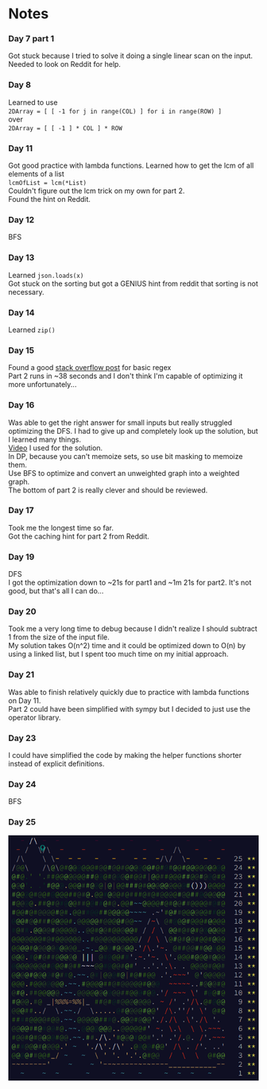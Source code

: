 # Notes

### Day 7 part 1
Got stuck because I tried to solve it doing a single linear scan on the input.  
Needed to look on Reddit for help.  

### Day 8
Learned to use  
``
2DArray = [ [ -1 for j in range(COL) ] for i in range(ROW) ]  
``  
over  
``
2DArray = [ [ -1 ] * COL ] * ROW
``  

### Day 11
Got good practice with lambda functions. 
Learned how to get the lcm of all elements of a list  
``
lcmOfList = lcm(*List)
``  
Couldn't figure out the lcm trick on my own for part 2.  
Found the hint on Reddit. 

### Day 12  
BFS  

### Day 13  
Learned ``json.loads(x)``  
Got stuck on the sorting but got a GENIUS hint from reddit that sorting is not necessary.  
  
### Day 14
Learned ``zip()``

### Day 15  
Found a good [stack overflow post](https://stackoverflow.com/questions/15814592/how-do-i-include-negative-decimal-numbers-in-this-regular-expression) for basic regex   
Part 2 runs in ~38 seconds and I don't think I'm capable of optimizing it more unfortunately... 

### Day 16  
Was able to get the right answer for small inputs but really struggled optimizing the DFS. I had to give up and completely look up the solution, but I learned many things.  
[Video](https://www.youtube.com/watch?v=w9Sk7lvyGZI) I used for the solution.  
In DP, because you can't memoize sets, so use bit masking to memoize them.  
Use BFS to optimize and convert an unweighted graph into a weighted graph.  
The bottom of part 2 is really clever and should be reviewed.  

### Day 17
Took me the longest time so far.    
Got the caching hint for part 2 from Reddit.  

### Day 19  
DFS  
I got the optimization down to ~21s for part1 and ~1m 21s for part2.
It's not good, but that's all I can do...  

### Day 20
Took me a very long time to debug because I didn't realize I should subtract 1 from the size of the input file.  
My solution takes O(n^2) time and it could be optimized down to O(n) by using a linked list, but I spent too much time on my initial approach.  

### Day 21  
Was able to finish relatively quickly due to practice with lambda functions on Day 11.  
Part 2 could have been simplified with sympy but I decided to just use the operator library.  

### Day 23  
I could have simplified the code by making the helper functions shorter instead of explicit definitions.   

### Day 24  
BFS

### Day 25  
![Fin](img/AOC2022jpg.PNG)